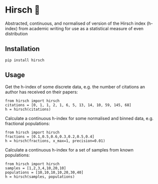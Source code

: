 # Hirsch 🦌
Abstracted, continuous, and normalised of version of the Hirsch index (h-index) from academic writing for use as a statistical measure of even distribution

## Installation

```
pip install hirsch
```

## Usage

Get the h-index of some discrete data, e.g. the number of citations an author has received on their papers:

```
from hirsch import hirsch
citations = [0, 1, 1, 2, 1, 6, 5, 13, 14, 10, 59, 145, 68]
h = hirsch(citations)

```

Calculate a continuous h-index for some normalised and binned data, e.g. fractional populations:

```
from hirsch import hirsch
fractions = [0.1,0.5,0.6,0.3,0.2,0.5,0.4]
h = hirsch(fractions, x_max=1, precision=0.01)
```

Calculate a continuous h-index for a set of samples from known populations:

```
from hirsch import hirsch
samples = [1,2,3,4,10,20,10]
populations = [10,10,10,10,20,30,40]
h = hirsch(samples, populations)
```
